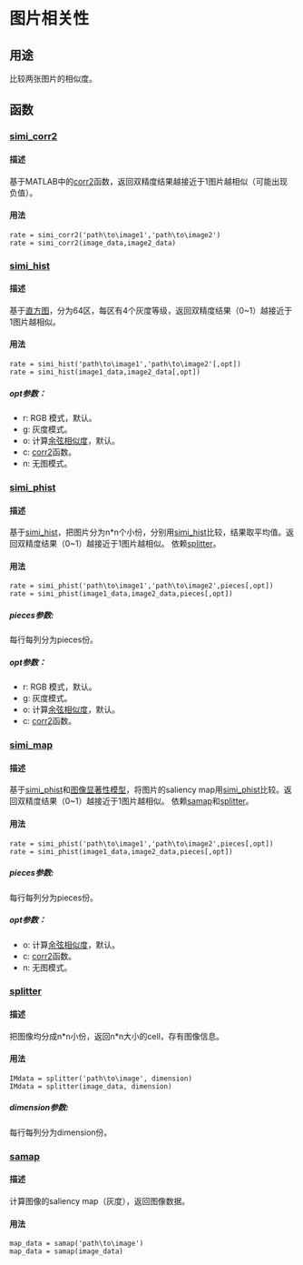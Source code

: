 图片相关性
=========

## 用途

比较两张图片的相似度。

## 函数

### [simi_corr2]

#### 描述

基于MATLAB中的[corr2]函数，返回双精度结果越接近于1图片越相似（可能出现负值）。

#### 用法

```
rate = simi_corr2('path\to\image1','path\to\image2')
rate = simi_corr2(image_data,image2_data)
```

### [simi_hist]

#### 描述

基于[直方图]，分为64区，每区有4个灰度等级，返回双精度结果（0~1）越接近于1图片越相似。

#### 用法

```
rate = simi_hist('path\to\image1','path\to\image2'[,opt])
rate = simi_hist(image1_data,image2_data[,opt])
```
##### opt参数：
+ r: RGB 模式，默认。
+ g: 灰度模式。
+ o: 计算[余弦相似度]，默认。
+ c: [corr2]函数。
+ n: 无图模式。

### [simi_phist]

#### 描述

基于[simi_hist]，把图片分为n\*n个小份，分别用[simi_hist]比较，结果取平均值。返回双精度结果（0~1）越接近于1图片越相似。
依赖[splitter]。

#### 用法

```
rate = simi_phist('path\to\image1','path\to\image2',pieces[,opt])
rate = simi_phist(image1_data,image2_data,pieces[,opt])
```
##### pieces参数:
每行每列分为pieces份。
##### opt参数：
+ r: RGB 模式，默认。
+ g: 灰度模式。
+ o: 计算[余弦相似度]，默认。
+ c: [corr2]函数。

### [simi_map]

#### 描述

基于[simi_phist]和[图像显著性模型]，将图片的saliency map用[simi_phist]比较。返回双精度结果（0~1）越接近于1图片越相似。
依赖[samap]和[splitter]。

#### 用法

```
rate = simi_phist('path\to\image1','path\to\image2',pieces[,opt])
rate = simi_phist(image1_data,image2_data,pieces[,opt])
```
##### pieces参数:
每行每列分为pieces份。
##### opt参数：
+ o: 计算[余弦相似度]，默认。
+ c: [corr2]函数。
+ n: 无图模式。

### [splitter]

#### 描述

把图像均分成n\*n小份，返回n\*n大小的cell，存有图像信息。

#### 用法

```
IMdata = splitter('path\to\image', dimension)
IMdata = splitter(image_data, dimension)
```
##### dimension参数:
每行每列分为dimension份。

### [samap]

#### 描述

计算图像的saliency map（灰度），返回图像数据。

#### 用法

```
map_data = samap('path\to\image')
map_data = samap(image_data)
```

[simi_corr2]: ./simi_corr2.m
[corr2]: http://cn.mathworks.com/help/images/ref/corr2.html
[simi_hist]: ./simi_hist.m
[直方图]: http://blog.csdn.net/qq_23100787/article/details/51175775
[余弦相似度]: https://zh.wikipedia.org/wiki/%E4%BD%99%E5%BC%A6%E7%9B%B8%E4%BC%BC%E6%80%A7
[simi_phist]: ./simi_phist.m
[splitter]: ./splitter.m
[simi_map]: ./simi_map.m
[图像显著性模型]: http://www.cnblogs.com/CCBB/archive/2011/05/19/2051442.html
[samap]: ./samap.m
